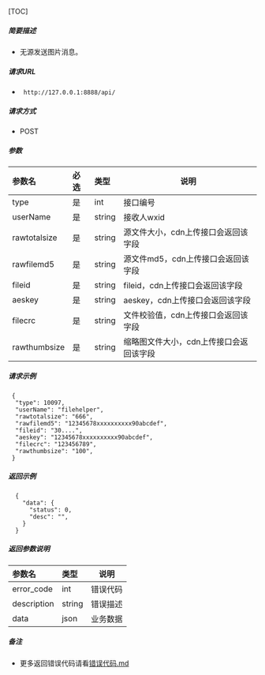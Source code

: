 [TOC]

##### 简要描述

- 无源发送图片消息。

##### 请求URL

- ` http://127.0.0.1:8888/api/`

##### 请求方式

- POST

##### 参数

| 参数名          | 必选 | 类型     | 说明                    |   
|:-------------|:---|:-------|-----------------------|   
| type         | 是  | int    | 接口编号                  |   
| userName     | 是  | string | 接收人wxid               |   
| rawtotalsize | 是  | string | 源文件大小，cdn上传接口会返回该字段   |   
| rawfilemd5   | 是  | string | 源文件md5，cdn上传接口会返回该字段  |   
| fileid       | 是  | string | fileid，cdn上传接口会返回该字段  |   
| aeskey       | 是  | string | aeskey，cdn上传接口会返回该字段  |   
| filecrc      | 是  | string | 文件校验值，cdn上传接口会返回该字段   |   
| rawthumbsize | 是  | string | 缩略图文件大小，cdn上传接口会返回该字段 |   

##### 请求示例

```
 {
  "type": 10097,
  "userName": "filehelper",
  "rawtotalsize": "666",
  "rawfilemd5": "12345678xxxxxxxxxx90abcdef",
  "fileid": "30....",
  "aeskey": "12345678xxxxxxxxxx90abcdef",
  "filecrc": "123456789",
  "rawthumbsize": "100",
 }

```

##### 返回示例

``` 
  {
    "data": {
      "status": 0,
      "desc": "",
    }
  }
```

##### 返回参数说明

| 参数名         | 类型     | 说明   |   
|:------------|:-------|------|   
| error_code  | int    | 错误代码 |   
| description | string | 错误描述 |   
| data        | json   | 业务数据 |   

##### 备注

- 更多返回错误代码请看[错误代码.md](../错误代码.md)






